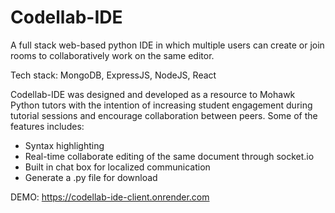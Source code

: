 # Codellab-IDE
A full stack web-based python IDE in which multiple users can create or join rooms to collaboratively work on the same editor.

Tech stack: MongoDB, ExpressJS, NodeJS, React

Codellab-IDE was designed and developed as a resource to Mohawk Python tutors with the intention of increasing student engagement during tutorial sessions and encourage collaboration between peers.
Some of the features includes:
  - Syntax highlighting
  - Real-time collaborate editing of the same document through socket.io
  - Built in chat box for localized communication
  - Generate a .py file for download

DEMO: https://codellab-ide-client.onrender.com
